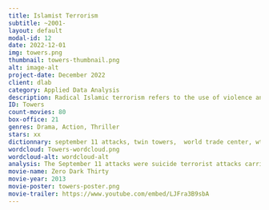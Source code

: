 ```yaml
---
title: Islamist Terrorism
subtitle: ~2001-
layout: default
modal-id: 12
date: 2022-12-01
img: towers.png
thumbnail: towers-thumbnail.png
alt: image-alt
project-date: December 2022
client: dlab
category: Applied Data Analysis
description: Radical Islamic terrorism refers to the use of violence and intimidation by extremist groups or individuals who seek to promote their interpretation of Islam and establish an Islamic state or caliphate. These groups often target civilians, including Muslims who do not adhere to their ideology, as well as government and military targets. Radical Islamic terrorism has been a major global concern since the September 11th World Trade Center attacks in 2001, and it continues to pose a significant threat to national and international security. Many governments and international organizations have implemented strategies to combat radical Islamic terrorism, including military action, intelligence gathering, and diplomatic efforts to address the root causes of radicalization. Movies are able to express the significant issues and concerns of a particular time in history. Many have reinforced the image of the Islamic State as a threatening enemy to the Western world, and honor the victims of 9/11. However, the public must be cautious about some movies potentially depicting ​​stereotypical images as representative of the whole culture of Islam. 
ID: Towers
count-movies: 80
box-office: 21
genres: Drama, Action, Thriller
stars: xx
dictionnary: september 11 attacks, twin towers,  world trade center, wtc, terrorist , al-qaeda, hijackers, boeing 767, destruction, american airlines flight 11,  osama bin laden.
wordcloud: Towers-wordcloud.png
wordcloud-alt: wordcloud-alt
analysis: The September 11 attacks were suicide terrorist attacks carried out by Al-Qaeda against the United States, during which terrorists hijacked four commercial airlines that crashed into the Twin Towers of the World Trade Center and into the Pentagon. This explains the significant presence of the words “hijacked”, “flight”, “passenger”, “kill”, “destruction” and  “American” in the word cloud plots representing the frequencies of words found in the movie plot summaries recounting the tragic events of 9/11. The word “war” also appears in the plot since the attack initiated the Global War on Terrorism (GWOT), declared by the United States against Al-Qaeda and the Islamist State.
movie-name: Zero Dark Thirty
movie-year: 2013
movie-poster: towers-poster.png
movie-trailer: https://www.youtube.com/embed/LJFra3B9sbA
---
```

